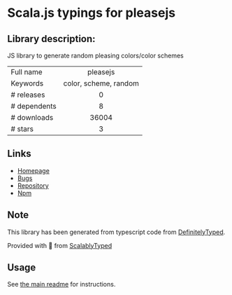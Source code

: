 
# Scala.js typings for pleasejs


## Library description:
JS library to generate random pleasing colors/color schemes

|                    |                 |
| ------------------ | :-------------: |
| Full name          | pleasejs |
| Keywords           | color, scheme, random |
| # releases         | 0 |
| # dependents       | 8 |
| # downloads        | 36004 |
| # stars            | 3 |

## Links
- [Homepage](https://github.com/Fooidge/PleaseJS)
- [Bugs](https://github.com/Fooidge/PleaseJS/issues)
- [Repository](https://github.com/Fooidge/PleaseJS)
- [Npm](https://www.npmjs.com/package/pleasejs)
    


## Note
This library has been generated from typescript code from [DefinitelyTyped](https://definitelytyped.org).

Provided with :purple_heart: from [ScalablyTyped](https://github.com/oyvindberg/ScalablyTyped)

## Usage
See [the main readme](../../readme.md) for instructions.



